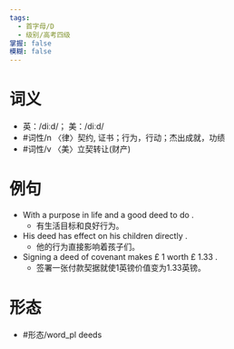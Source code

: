 ```yaml
---
tags:
  - 首字母/D
  - 级别/高考四级
掌握: false
模糊: false
---
```

# 词义
- 英：/diːd/； 美：/diːd/
- #词性/n  〈律〉契约, 证书；行为，行动；杰出成就，功绩
- #词性/v  〈美〉立契转让(财产)
# 例句
- With a purpose in life and a good deed to do .
	- 有生活目标和良好行为。
- His deed has effect on his children directly .
	- 他的行为直接影响着孩子们。
- Signing a deed of covenant makes £ 1 worth £ 1.33 .
	- 签署一张付款契据就使1英镑价值变为1.33英镑。
# 形态
- #形态/word_pl deeds
